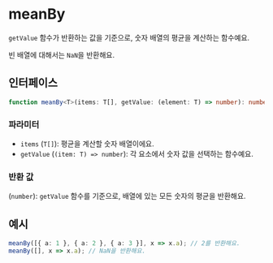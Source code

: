 # meanBy

`getValue` 함수가 반환하는 값을 기준으로, 숫자 배열의 평균을 계산하는 함수예요.

빈 배열에 대해서는 `NaN`을 반환해요.

## 인터페이스

```typescript
function meanBy<T>(items: T[], getValue: (element: T) => number): number;
```

### 파라미터

- `items` (`T[]`): 평균을 계산할 숫자 배열이에요.
- `getValue` (`(item: T) => number`): 각 요소에서 숫자 값을 선택하는 함수예요.

### 반환 값

(`number`): `getValue` 함수를 기준으로, 배열에 있는 모든 숫자의 평균을 반환해요.

## 예시

```typescript
meanBy([{ a: 1 }, { a: 2 }, { a: 3 }], x => x.a); // 2를 반환해요.
meanBy([], x => x.a); // NaN을 반환해요.
```
